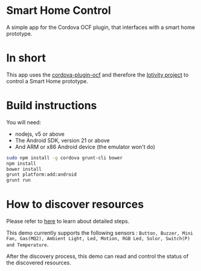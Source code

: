 # Smart Home Control

A simple app for the Cordova OCF plugin, that interfaces with a smart home prototype.


# In short

This app uses the [cordova-plugin-ocf](https://github.com/siovene/cordova-plugin-ocf/) and therefore the [Iotivity project](https://www.iotivity.org/) to control a Smart Home prototype.


# Build instructions

You will need:
 - nodejs, v5 or above
 - The Android SDK, version 21 or above
 - And ARM or x86 Android device (the emulator won't do)

 ```bash
 sudo npm install -g cordova grunt-cli bower
 npm install
 bower install
 grunt platform:add:android
 grunt run
 ```


# How to discover resources

Please refer to [here] to learn about detailed steps.

This demo currently supports the following sensors : `Button, Buzzer, Mini Fan, Gas(MQ2), Ambient Light, Led, Motion, RGB Led, Solor, Switch(P) and Temperature`.

After the discovery process, this demo can read and control the status of the discovered resources.

[here]: https://github.com/siovene/cordova-plugin-ocf-demo/blob/master/README.md#how-to-discover-resources
